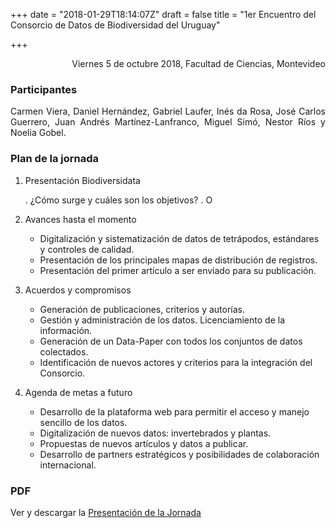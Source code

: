 +++
date = "2018-01-29T18:14:07Z"
draft = false
title = "1er Encuentro del Consorcio de Datos de Biodiversidad del Uruguay"

+++

<p style='text-align: right;'>
Viernes 5 de octubre 2018, 
Facultad de Ciencias, 
Montevideo
</p>

### Participantes 
<p style='text-align: justify;'>
Carmen Viera, Daniel Hernández, Gabriel Laufer, Inés da Rosa, José Carlos Guerrero, Juan Andrés Martínez-Lanfranco, Miguel Simó, Nestor Ríos y Noelia Gobel.
</p>

### Plan de la jornada

1.	Presentación Biodiversidata 

    . ¿Cómo surge y cuáles son los objetivos?
    . O

2.	Avances hasta el momento

    * Digitalización y sistematización de datos de tetrápodos, estándares y controles de calidad.
    * Presentación de los principales mapas de distribución de registros.
    * Presentación del primer artículo a ser enviado para su publicación.

3.	Acuerdos y compromisos

    * Generación de publicaciones, criterios y autorías.
    * Gestión y administración de los datos. Licenciamiento de la información.
    * Generación de un Data-Paper con todos los conjuntos de datos colectados.
    * Identificación de nuevos actores y criterios para la integración del Consorcio.

4.	Agenda de metas a futuro

    * Desarrollo de la plataforma web para permitir el acceso y manejo sencillo de los datos.
    * Digitalización de nuevos datos: invertebrados y plantas.
    * Propuestas de nuevos artículos y datos a publicar.
    * Desarrollo de partners estratégicos y posibilidades de colaboración internacional.

### PDF

Ver y descargar la [Presentación de la Jornada](https://github.com/bienflorencia/consorcio/tree/master/data/PresentationBiodiversidata.pdf) 


